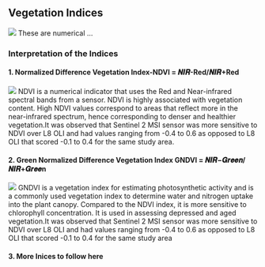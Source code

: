## Vegetation Indices
<img src = "https://github.com/OkomoJacob/RSpatial/blob/main/8.vegetationIndices/imgs/methodology.PNG">
These are numerical ...

### Interpretation of the Indices 
#### 1. Normalized Difference Vegetation Index-NDVI  = 𝑵𝑰𝑹-Red/𝑵𝑰𝑹+Red
<img src = "https://github.com/OkomoJacob/RSpatial/blob/main/8.vegetationIndices/imgs/ndvi.PNG">
NDVI is a numerical indicator that uses the Red and Near-infrared spectral bands from a sensor. NDVI is highly associated with vegetation content. High NDVI values correspond to areas that reflect more in the near-infrared spectrum, hence corresponding to denser and healthier vegetation.It was observed that Sentinel 2 MSI sensor was more sensitive to NDVI  over L8 OLI and had values ranging from -0.4 to 0.6 as opposed to L8 OLI that scored -0.1 to 0.4 for the same study area. 


#### 2. Green Normalized Difference Vegetation Index GNDVI = 𝑵𝑰𝑹−𝑮𝒓𝒆𝒆𝒏/𝑵𝑰𝑹+𝑮𝒓𝒆𝒆n
<img src = "https://github.com/OkomoJacob/RSpatial/blob/main/8.vegetationIndices/imgs/gndvi.PNG">
GNDVI is a vegetation index for estimating photosynthetic activity and is a commonly used vegetation index to determine water and nitrogen uptake into the plant canopy. Compared to the NDVI index, it is more sensitive to chlorophyll concentration. It is used in assessing depressed and aged vegetation.It was observed that Sentinel 2 MSI sensor was more sensitive to NDVI over L8 OLI and had values ranging from -0.4 to 0.6 as opposed to L8 OLI that scored -0.1 to 0.4 for the same study area

#### 3. More Inices to follow here
